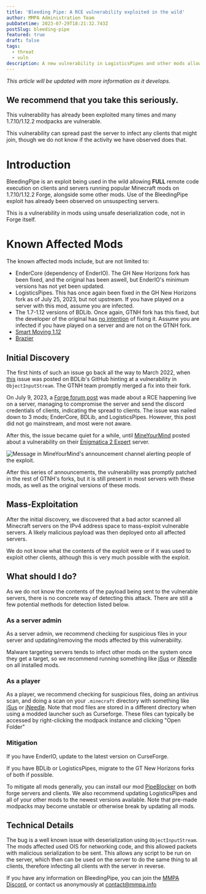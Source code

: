 ```yaml
---
title: 'Bleeding Pipe: A RCE vulnerability exploited in the wild'
author: MMPA Administration Team
pubDatetime: 2023-07-29T18:21:32.743Z
postSlug: bleeding-pipe
featured: true
draft: false
tags:
  - threat
  - vuln
description: A new vulnerability in LogisticsPipes and other mods allowing RCE on clients and servers.
---
```


*This article will be updated with more information as it develops.*

## We recommend that you take this seriously.

This vulnerability has already been exploited many times and many 1.7.10/1.12.2 modpacks are vulnerable.

This vulnerability can spread past the server to infect any clients that might join, though we do not know if the activity we have observed does that.

# Introduction

BleedingPipe is an exploit being used in the wild allowing **FULL** remote code execution on clients and servers running popular Minecraft mods on 1.7.10/1.12.2 Forge, alongside some other mods. Use of the BleedingPipe exploit has already been observed on unsuspecting servers.

This is a vulnerability in mods using unsafe deserialization code, not in Forge itself.

# Known Affected Mods

The known affected mods include, but are not limited to:

- EnderCore (dependency of EnderIO). The GH New Horizons fork has been fixed, and the original has been aswell, but EnderIO's minimum versions has not yet been updated.
- LogisticsPipes. This has once again been fixed in the GH New Horizons fork as of July 25, 2023, but not upstream. If you have played on a server with this mod, assume you are infected.
- The 1.7-1.12 versions of BDLib. Once again, GTNH fork has this fixed, but the developer of the original has [no intention](https://github.com/bdew-minecraft/bdlib/issues/57) of fixing it. Assume you are infected if you have played on a server and are not on the GTNH fork.
- [Smart Moving 1.12](https://www.curseforge.com/minecraft/mc-mods/smart-moving-1-12-2)
- [Brazier](https://www.curseforge.com/minecraft/mc-mods/brazier)

## Initial Discovery

The first hints of such an issue go back all the way to March 2022, when [this](https://github.com/bdew-minecraft/bdlib/issues/57) issue was posted on BDLib's GitHub hinting at a vulnerability in `ObjectInputStream`. The GTNH team promptly merged a fix into their fork.

On July 9, 2023, a [Forge forum post](https://forums.minecraftforge.net/topic/124918-potential-rce-zero-day-exploit-targeting-forge-142352860-1122/) was made about a RCE happening live on a server, managing to compromise the server and send the discord credentials of clients, indicating the spread to clients. The issue was nailed down to 3 mods; EnderCore, BDLib, and LogisticsPipes. However, this post did not go mainstream, and most were not aware.

After this, the issue became quiet for a while, until [MineYourMind](https://mineyourmind.net) posted about a vulnerability on their [Enigmatica 2 Expert](https://www.curseforge.com/minecraft/modpacks/enigmatica2expert) server.

![Message in MineYourMind's announcement channel alerting people of the exploit.](https://cdn.discordapp.com/attachments/1133934284034556017/1133935398612115456/image.png)

After this series of announcements, the vulnerability was promptly patched in the rest of GTNH's forks, but it is still present in most servers with these mods, as well as the original versions of these mods.

## Mass-Exploitation

After the initial discovery, we discovered that a bad actor scanned all Minecraft servers on the IPv4 address space to mass-exploit vulnerable servers. A likely malicious payload was then deployed onto all affected servers.

We do not know what the contents of the exploit were or if it was used to exploit other clients, although this is very much possible with the exploit.

## What should I do?

As we do not know the contents of the payload being sent to the vulnerable servers, there is no concrete way of detecting this attack. There are still a few potential methods for detection listed below.

### As a server admin

As a server admin, we recommend checking for suspicious files in your server and updating/removing the mods affected by this vulnerabiilty. 

Malware targeting servers tends to infect other mods on the system once they get a target, so we recommend running something like [jSus](https://github.com/NeRdTheNed/jSus) or [jNeedle](https://github.com/KosmX/jneedle) on all installed mods.

### As a player

As a player, we recommend checking for suspicious files, doing an antivirus scan, and doing a scan on your `.minecraft` directory with something like [jSus](https://github.com/NeRdTheNed/jSus) or [jNeedle](https://github.com/KosmX/jneedle). Note that mod files are stored in a different directory when using a modded launcher such as Curseforge. These files can typically be accessed by right-clicking the modpack instance and clicking "Open Folder"

### Mitigation

If you have EnderIO, update to the latest version on CurseForge.

If you have BDLib or LogisticsPipes, migrate to the GT New Horizons forks of both if possible.

To mitigate all mods generally, you can install our mod [PipeBlocker](https://modrinth.com/mod/pipeblocker) on both forge servers and clients. We also recommend updating LogisticsPipes and all of your other mods to the newest versions available. Note that pre-made modpacks may become unstable or otherwise break by updating all mods. 


## Technical Details

The bug is a well known issue with deserialization using `ObjectInputStream`. The mods affected used OIS for networking code, and this allowed packets with malicious serialization to be sent. This allows any script to be run on the server, which then can be used on the server to do the same thing to all clients, therefore infecting all clients with the server in reverse.

 If you have any information on BleedingPipe, you can join the [MMPA Discord](https://discord.gg/zPdFK47682), or contact us anonymously at contact@mmpa.info